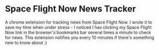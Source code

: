# Space Flight Now News Tracker

A chrome extension for tracking news from Space Flight Now. I wrote it to save my time when under stress - I noticed I has clicking my Space Flight Now link in the browser's bookmarks bar several times a minute to check for news. This extension notifies you every 10 minutes if there's something new to know about :)

